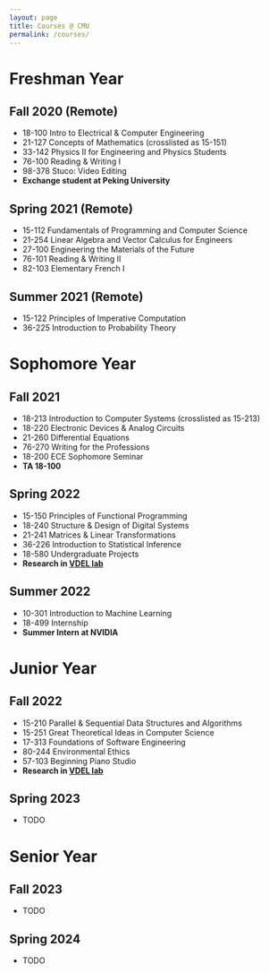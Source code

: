 ```yaml
---
layout: page
title: Courses @ CMU
permalink: /courses/
---
```


# Freshman Year

## Fall 2020 (Remote)

- 18-100 Intro to Electrical & Computer Engineering
- 21-127 Concepts of Mathematics (crosslisted as 15-151)
- 33-142 Physics II for Engineering and Physics Students
- 76-100 Reading & Writing I
- 98-378 Stuco: Video Editing
- **Exchange student at Peking University**

## Spring 2021 (Remote)

- 15-112 Fundamentals of Programming and Computer Science
- 21-254 Linear Algebra and Vector Calculus for Engineers
- 27-100 Engineering the Materials of the Future
- 76-101 Reading & Writing II
- 82-103 Elementary French I

## Summer 2021 (Remote)

- 15-122 Principles of Imperative Computation
- 36-225 Introduction to Probability Theory

# Sophomore Year

## Fall 2021

- 18-213 Introduction to Computer Systems (crosslisted as 15-213)
- 18-220 Electronic Devices & Analog Circuits
- 21-260 Differential Equations
- 76-270 Writing for the Professions
- 18-200 ECE Sophomore Seminar
- **TA 18-100**

## Spring 2022

- 15-150 Principles of Functional Programming
- 18-240 Structure & Design of Digital Systems
- 21-241 Matrices & Linear Transformations
- 36-226 Introduction to Statistical Inference
- 18-580 Undergraduate Projects
- **Research in [VDEL lab](http://vdel.me.cmu.edu/)**

## Summer 2022

- 10-301 Introduction to Machine Learning
- 18-499 Internship
- **Summer Intern at NVIDIA**

# Junior Year

## Fall 2022

- 15-210 Parallel & Sequential Data Structures and Algorithms
- 15-251 Great Theoretical Ideas in Computer Science
- 17-313 Foundations of Software Engineering
- 80-244 Environmental Ethics
- 57-103 Beginning Piano Studio
- **Research in [VDEL lab](http://vdel.me.cmu.edu/)**

## Spring 2023

- TODO

# Senior Year

## Fall 2023

- TODO

## Spring 2024

- TODO